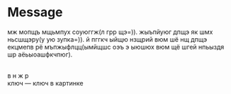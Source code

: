 # Message
мж мопщъ мщьмпух соуюггж(л грр щэ=)). жыъпйуюг дпщэ як шмх ньсшщэру(у ую зупка=)). й пггкч ыйщю нзщрий вюм шё нщ дпщэ екцмепв рё мъпжыфлцц(ымйщшс оэъ э ыюшюх вюм щё шгей нпьыздя шр аёьыоашфкчпюг).

\
в н ж р
\
ключ — ключ в картинке
